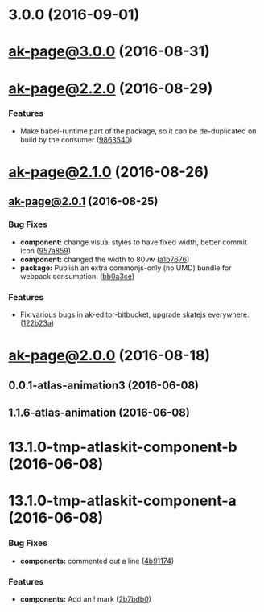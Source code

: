 <a name="3.0.0"></a>
# 3.0.0 (2016-09-01)



<a name="ak-page@3.0.0"></a>
# ak-page@3.0.0 (2016-08-31)



<a name="ak-page@2.2.0"></a>
# ak-page@2.2.0 (2016-08-29)


### Features

* Make babel-runtime part of the package, so it can be de-duplicated on build by the consumer ([9863540](https://bitbucket.org/atlassian/atlaskit/commits/9863540))



<a name="ak-page@2.1.0"></a>
# ak-page@2.1.0 (2016-08-26)



<a name="ak-page@2.0.1"></a>
## ak-page@2.0.1 (2016-08-25)


### Bug Fixes

* **component:** change visual styles to have fixed width, better commit icon ([957a859](https://bitbucket.org/atlassian/atlaskit/commits/957a859))
* **component:** changed the width to 80vw ([a1b7676](https://bitbucket.org/atlassian/atlaskit/commits/a1b7676))
* **package:** Publish an extra commonjs-only (no UMD) bundle for webpack consumption. ([bb0a3ce](https://bitbucket.org/atlassian/atlaskit/commits/bb0a3ce))


### Features

* Fix various bugs in ak-editor-bitbucket, upgrade skatejs everywhere. ([122b23a](https://bitbucket.org/atlassian/atlaskit/commits/122b23a))



<a name="ak-page@2.0.0"></a>
# ak-page@2.0.0 (2016-08-18)



<a name="0.0.1-atlas-animation3"></a>
## 0.0.1-atlas-animation3 (2016-06-08)



<a name="1.1.6-atlas-animation"></a>
## 1.1.6-atlas-animation (2016-06-08)



<a name="13.1.0-tmp-atlaskit-component-b"></a>
# 13.1.0-tmp-atlaskit-component-b (2016-06-08)



<a name="13.1.0-tmp-atlaskit-component-a"></a>
# 13.1.0-tmp-atlaskit-component-a (2016-06-08)


### Bug Fixes

* **components:** commented out a line ([4b91174](https://bitbucket.org/atlassian/atlaskit/commits/4b91174))


### Features

* **components:** Add an ! mark ([2b7bdb0](https://bitbucket.org/atlassian/atlaskit/commits/2b7bdb0))



